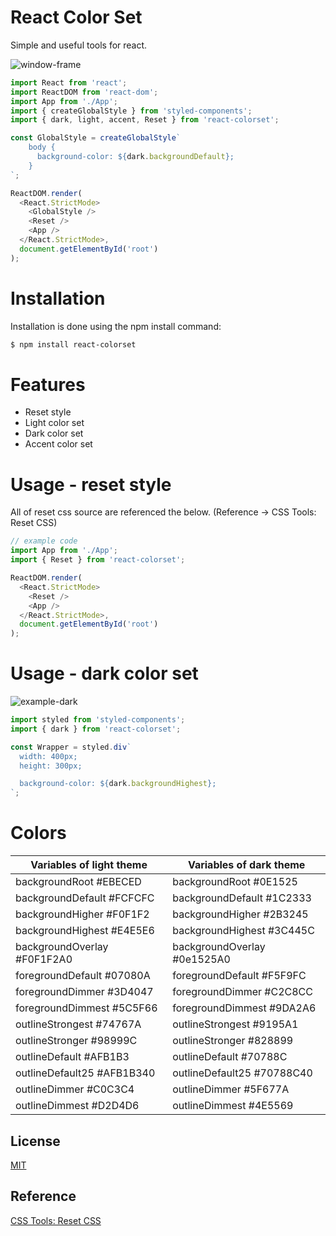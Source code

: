 # React Color Set

Simple and useful tools for react.

![window-frame](https://user-images.githubusercontent.com/92869725/155738829-bdba8bc8-c87a-4c26-a4b8-cde8f3de3661.png)

```js
import React from 'react';
import ReactDOM from 'react-dom';
import App from './App';
import { createGlobalStyle } from 'styled-components';
import { dark, light, accent, Reset } from 'react-colorset';

const GlobalStyle = createGlobalStyle`
    body {
      background-color: ${dark.backgroundDefault};
    }
`;

ReactDOM.render(
  <React.StrictMode>
    <GlobalStyle />
    <Reset />
    <App />
  </React.StrictMode>,
  document.getElementById('root')
);
```

# Installation

Installation is done using the npm install command:

```bash
$ npm install react-colorset
```

# Features

- Reset style
- Light color set
- Dark color set
- Accent color set

# Usage - reset style

All of reset css source are referenced the below. (Reference -> CSS Tools: Reset CSS)

```js
// example code
import App from './App';
import { Reset } from 'react-colorset';

ReactDOM.render(
  <React.StrictMode>
    <Reset />
    <App />
  </React.StrictMode>,
  document.getElementById('root')
);
```

# Usage - dark color set

![example-dark](https://user-images.githubusercontent.com/92869725/155742204-ccf33f0b-0687-4d50-8063-f98a95c79aab.png)

```js
import styled from 'styled-components';
import { dark } from 'react-colorset';

const Wrapper = styled.div`
  width: 400px;
  height: 300px;

  background-color: ${dark.backgroundHighest};
`;
```

# Colors

| Variables of light theme    | Variables of dark theme     |
| --------------------------- | --------------------------- |
| backgroundRoot #EBECED      | backgroundRoot #0E1525      |
| backgroundDefault #FCFCFC   | backgroundDefault #1C2333   |
| backgroundHigher #F0F1F2    | backgroundHigher #2B3245    |
| backgroundHighest #E4E5E6   | backgroundHighest #3C445C   |
| backgroundOverlay #F0F1F2A0 | backgroundOverlay #0e1525A0 |
| foregroundDefault #07080A   | foregroundDefault #F5F9FC   |
| foregroundDimmer #3D4047    | foregroundDimmer #C2C8CC    |
| foregroundDimmest #5C5F66   | foregroundDimmest #9DA2A6   |
| outlineStrongest #74767A    | outlineStrongest #9195A1    |
| outlineStronger #98999C     | outlineStronger #828899     |
| outlineDefault #AFB1B3      | outlineDefault #70788C      |
| outlineDefault25 #AFB1B340  | outlineDefault25 #70788C40  |
| outlineDimmer #C0C3C4       | outlineDimmer #5F677A       |
| outlineDimmest #D2D4D6      | outlineDimmest #4E5569      |

## License

[MIT](LICENSE)

## Reference

[CSS Tools: Reset CSS](https://meyerweb.com/eric/tools/css/reset/)
